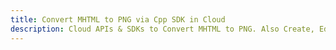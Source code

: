 ---title: Convert MHTML to PNG via Cpp SDK in Clouddescription: Cloud APIs & SDKs to Convert MHTML to PNG. Also Create, Edit & Render Microsoft Word & OpenOffice documents in the Cloud.---